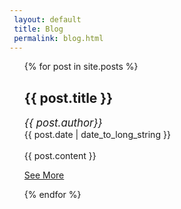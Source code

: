 ```yaml
---
 layout: default
 title: Blog
 permalink: blog.html
---
```


<ul class='post-list'>
{% for post in site.posts %}
<div class='post_element'>
  <article>
    <h2>
        {{ post.title }}
   </h2>
    <big><i> {{ post.author}} </i>
    </big> <br>
    <time datetime="{{ post.date | date: "%Y-%m-%d" }}">{{ post.date | date_to_long_string }}</time>
    <br><br>
    <div class='content_preview'>
      {{ post.content }}
    </div>
  </article>
    <p><a href="{{ post.permalink }}">See More</a></p>
    </div>

{% endfor %}
</ul>

<!-- <a class="twitter-timeline" href="https://twitter.com/ALPSLabStanford?ref_src=twsrc%5Etfw">Tweets by ALPSLabStanford</a> <script async src="https://platform.twitter.com/widgets.js" charset="utf-8"></script> -->

<!--<a class="twitter-timeline" data-width="600" data-theme="light" data-link-color="#2B7BB9" href="https://twitter.com/ALPSLabStanford?ref_src=twsrc%5Etfw">Tweets by ALPSLabStanford</a> <script async src="https://platform.twitter.com/widgets.js" charset="utf-8"></script>-->